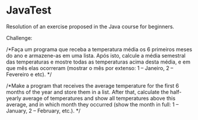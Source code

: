 # JavaTest
Resolution of an exercise proposed in the Java course for beginners.

Challenge:


/*Faça um programa que receba a temperatura média os 6 primeiros meses do ano e armazene-as em uma lista.
Após isto, calcule a média semestral das temperaturas e mostre todas as temperaturas acima desta média,
e em que mês elas ocorreram (mostrar o mês por extenso: 1 – Janeiro, 2 – Fevereiro e etc).
*/

/*Make a program that receives the average temperature for the first 6 months of the year and store them in a list.
After that, calculate the half-yearly average of temperatures and show all temperatures above this average,
and in which month they occurred (show the month in full: 1 – January, 2 – February, etc.).
*/
